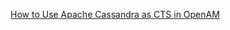 [How to Use Apache Cassandra as CTS in OpenAM](https://github.com/OpenIdentityPlatform/OpenAM/wiki/How-to-Use-Apache-Cassandra-as-User-DataStore-in-OpenAM)  